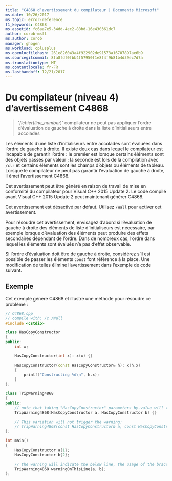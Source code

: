 ```yaml
---
title: "C4868 d’avertissement du compilateur | Documents Microsoft"
ms.date: 10/26/2017
ms.topic: error-reference
f1_keywords: C4868
ms.assetid: fc6aa7e5-34dd-4ec2-88bd-16e430361dc7
author: corob-msft
ms.author: corob
manager: ghogen
ms.workload: cplusplus
ms.openlocfilehash: 261e826043a4f922902de91573a16707897ae6b9
ms.sourcegitcommit: 8fa8fdf0fbb4f57950f1e8f4f9b81b4d39ec7d7a
ms.translationtype: MT
ms.contentlocale: fr-FR
ms.lasthandoff: 12/21/2017
---
```

# <a name="compiler-warning-level-4-c4868"></a>Du compilateur (niveau 4) d’avertissement C4868

> '_fichier_(*line_number*)' compilateur ne peut pas appliquer l’ordre d’évaluation de gauche à droite dans la liste d’initialiseurs entre accolades

Les éléments d’une liste d’initialiseurs entre accolades sont évaluées dans l’ordre de gauche à droite. Il existe deux cas dans lequel le compilateur est incapable de garantir l’ordre : le premier est lorsque certains éléments sont des objets passés par valeur ; la seconde est lors de la compilation avec `/clr` et certains éléments sont les champs d’objets ou éléments de tableau. Lorsque le compilateur ne peut pas garantir l’évaluation de gauche à droite, il émet l’avertissement C4868.

Cet avertissement peut être généré en raison de travail de mise en conformité du compilateur pour Visual C++ 2015 Update 2. Le code compilé avant Visual C++ 2015 Update 2 peut maintenant générer C4868.

Cet avertissement est désactivé par défaut. Utilisez `/Wall` pour activer cet avertissement.

Pour résoudre cet avertissement, envisagez d’abord si l’évaluation de gauche à droite des éléments de liste d’initialiseurs est nécessaire, par exemple lorsque d’évaluation des éléments peut produire des effets secondaires dépendant de l’ordre. Dans de nombreux cas, l’ordre dans lequel les éléments sont évalués n’a pas d’effet observable.

Si l’ordre d’évaluation doit être de gauche à droite, considérez s’il est possible de passer les éléments `const` font référence à la place. Une modification de telles élimine l’avertissement dans l’exemple de code suivant.

## <a name="example"></a>Exemple

Cet exemple génère C4868 et illustre une méthode pour résoudre ce problème :

```cpp
// C4868.cpp
// compile with: /c /Wall
#include <cstdio>

class HasCopyConstructor
{
public:
    int x;

    HasCopyConstructor(int x): x(x) {}

    HasCopyConstructor(const HasCopyConstructor& h): x(h.x)
    {
        printf("Constructing %d\n", h.x);
    }
};

class TripWarning4868
{
public:
    // note that taking "HasCopyConstructor" parameters by-value will trigger copy-construction.
    TripWarning4868(HasCopyConstructor a, HasCopyConstructor b) {}

    // This variation will not trigger the warning:
    // TripWarning4868(const HasCopyConstructor& a, const HasCopyConstructor& b) {}
};

int main()
{
    HasCopyConstructor a{1};
    HasCopyConstructor b{2};

    // the warning will indicate the below line, the usage of the braced initializer list.
    TripWarning4868 warningOnThisLine{a, b};
};
```